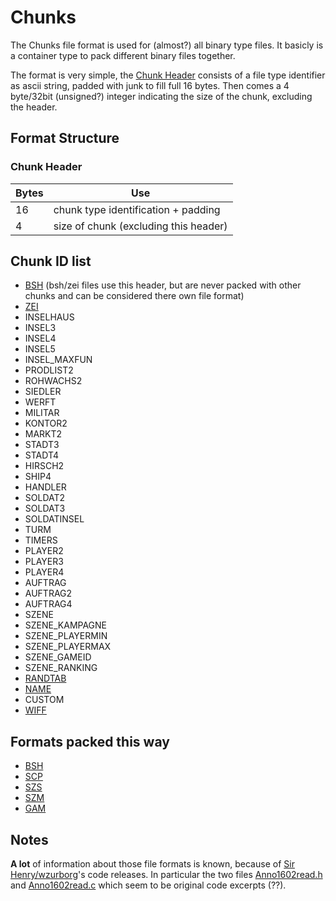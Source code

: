 # Chunks #

The Chunks file format is used for (almost?) all binary type files.
It basicly is a container type to pack different binary files together.

The format is very simple, the [Chunk Header](#chunk-header) consists of a file type identifier as ascii string, padded with junk to fill full 16 bytes. Then comes a 4 byte/32bit (unsigned?) integer indicating the size of the chunk, excluding the header.

## Format Structure ##

### Chunk Header ###

| Bytes | Use                                   |
|-------|---------------------------------------|
| 16    | chunk type identification + padding   |
| 4     | size of chunk (excluding this header) |

## Chunk ID list ##

- [BSH](bsh.md) (bsh/zei files use this header, but are never packed with other chunks and can be considered there own file format)
- [ZEI](bsh.md)
- INSELHAUS
- INSEL3
- INSEL4
- INSEL5
- INSEL_MAXFUN
- PRODLIST2
- ROHWACHS2
- SIEDLER
- WERFT
- MILITAR
- KONTOR2
- MARKT2
- STADT3
- STADT4
- HIRSCH2
- SHIP4
- HANDLER
- SOLDAT2
- SOLDAT3
- SOLDATINSEL
- TURM
- TIMERS
- PLAYER2
- PLAYER3
- PLAYER4
- AUFTRAG
- AUFTRAG2
- AUFTRAG4
- SZENE
- SZENE_KAMPAGNE
- SZENE_PLAYERMIN
- SZENE_PLAYERMAX
- SZENE_GAMEID
- SZENE_RANKING
- [RANDTAB](./chunks/randtab.md)
- [NAME](./chunks/name.md)
- CUSTOM
- [WIFF](./chunks/wiff.md)

## Formats packed this way ##

- [BSH](./bsh.md)
- [SCP](./scp.md)
- [SZS](./szs.md)
- [SZM](./szm.md)
- [GAM](./gam.md)

## Notes ##

**A lot** of information about those file formats is known, because of [Sir Henry/wzurborg](https://github.com/wzurborg)'s code releases. In particular the two files [Anno1602read.h](https://github.com/wzurborg/scenexplorer/blob/master/Anno1602read.h) and [Anno1602read.c](https://github.com/wzurborg/scenexplorer/blob/master/Anno1602read.c) which seem to be original code excerpts (??).

